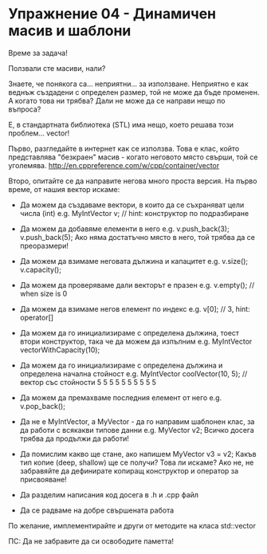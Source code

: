 # Упражнение 04 - Динамичен масив и шаблони

Време за задача!

Ползвали сте масиви, нали?

Знаете, че понякога са... неприятни... за използване. Неприятно е как веднъж създадени с определен размер, той не може да бъде променен. А когато това ни трябва? Дали не може да се направи нещо по въпроса?

Е, в стандартната библиотека (STL) има нещо, което решава този проблем... vector!

Първо, разгледайте в интернет как се използва. Това е клас, който представлява "безкраен" масив - когато неговото място свърши, той се уголемява.
http://en.cppreference.com/w/cpp/container/vector

Второ, опитайте се да направите негова много проста версия. На първо време, от нашия вектор искаме:

* Да можем да създаваме вектори, в които да се съхраняват цели числа (int)
e.g. MyIntVector v; // hint: конструктор по подразбиране

* Да можем да добавяме елементи в него
e.g. v.push_back(3); v.push_back(5);
Ако няма достатъчно място в него, той трябва да се преоразмери!

* Да можем да взимаме неговата дължина и капацитет
e.g. v.size(); v.capacity();

* Да можем да проверяваме дали векторът е празен
e.g. v.empty(); // when size is 0

* Да можем да взимаме негов елемент по индекс
e.g. v[0]; // 3, hint: operator[]

* Да можем да го инициализираме с определена дължина, тоест втори конструктор, така че да можем да изпълним
e.g. MyIntVector vectorWithCapacity(10);

* Да можем да го инициализираме с определена дължина и определена начална стойност
e.g. MyIntVector coolVector(10, 5); // вектор със стойности 5 5 5 5 5 5 5 5 5 5

* Да можем да премахваме последния елемент от него
e.g. v.pop_back();

* Да не е MyIntVector, а MyVector - да го направим шаблонен клас, за да работи с всякакви типове данни
e.g. MyVector<int> v2;
Всичко досега трябва да продължи да работи!

* Да помислим какво ще стане, ако напишем MyVector<int> v3 = v2;
Какъв тип копие (deep, shallow) ще се получи? Това ли искаме?
Ако не, не забравяйте да дефинирате копиращ конструктор и оператор за присвояване!

* Да разделим написания код досега в .h и .cpp файл

* Да се радваме на добре свършената работа

По желание, имплементирайте и други от методите на класа std::vector

ПС: Да не забравите да си освободите паметта!